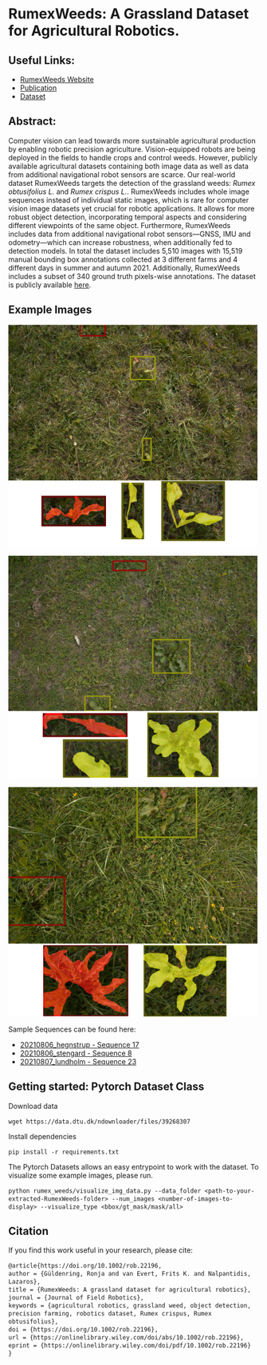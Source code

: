 # RumexWeeds: A Grassland Dataset for Agricultural Robotics.
## Useful Links:
* [RumexWeeds Website](https://dtu-pas.github.io/RumexWeeds/)
* [Publication](https://onlinelibrary.wiley.com/doi/10.1002/rob.22196)
* [Dataset](https://data.dtu.dk/articles/dataset/Data_for_RumexWeeds_A_Grassland_Dataset_for_Agricultural_Robotics_/17040518)

## Abstract:
Computer vision can lead towards more sustainable agricultural production by enabling robotic precision agriculture. Vision-equipped robots are being deployed in the fields to handle crops and control weeds. However, publicly available agricultural datasets containing both image data as well as data from additional navigational robot sensors are scarce. Our real-world dataset RumexWeeds targets the detection of the grassland weeds: _Rumex obtusifolius L._ and _Rumex crispus L._. RumexWeeds includes whole image sequences instead of individual static images, which is rare for computer vision image datasets yet crucial for robotic applications. It allows for more robust object detection, incorporating temporal aspects and considering different viewpoints of the same object. Furthermore, RumexWeeds includes data from additional navigational robot sensors—GNSS, IMU and odometry—which can increase robustness, when additionally fed to detection models. In total the dataset includes 5,510 images with 15,519 manual bounding box annotations collected at 3 different farms and 4 different days in summer and autumn 2021. Additionally, RumexWeeds includes a subset of 340 ground truth pixels-wise annotations. The dataset is publicly available [here](https://data.dtu.dk/articles/dataset/Data_for_RumexWeeds_A_Grassland_Dataset_for_Agricultural_Robotics_/17040518).


## Example Images
<p float="left">
  <img src="imgs/ds_sample1.png" width="500" />
</p>
<p float="left">
  <img src="imgs/ds_sample2.png" width="500" /> 
</p>
<p float="left">
  <img src="imgs/ds_sample3.png" width="500" /> 
</p>

Sample Sequences can be found here: 
* [20210806_hegnstrup - Sequence 17](https://www.youtube.com/embed/3WoM9ILuoJ8)
* [20210806_stengard - Sequence 8](https://www.youtube.com/embed/X7Oi9enc7xc)
* [20210807_lundholm - Sequence 23](https://www.youtube.com/embed/7OSrtETfVYw)

## Getting started: Pytorch Dataset Class
Download data
```
wget https://data.dtu.dk/ndownloader/files/39268307
```
Install dependencies
```
pip install -r requirements.txt
```
The Pytorch Datasets allows an easy entrypoint to work with the dataset.
To visualize some example images, please run.
```
python rumex_weeds/visualize_img_data.py --data_folder <path-to-your-extracted-RumexWeeds-folder> --num_images <number-of-images-to-display> --visualize_type <bbox/gt_mask/mask/all>
```


## Citation

If you find this work useful in your research, please cite:
```
@article{https://doi.org/10.1002/rob.22196,
author = {Güldenring, Ronja and van Evert, Frits K. and Nalpantidis, Lazaros},
title = {RumexWeeds: A grassland dataset for agricultural robotics},
journal = {Journal of Field Robotics},
keywords = {agricultural robotics, grassland weed, object detection, precision farming, robotics dataset, Rumex crispus, Rumex obtusifolius},
doi = {https://doi.org/10.1002/rob.22196},
url = {https://onlinelibrary.wiley.com/doi/abs/10.1002/rob.22196},
eprint = {https://onlinelibrary.wiley.com/doi/pdf/10.1002/rob.22196}
}
```